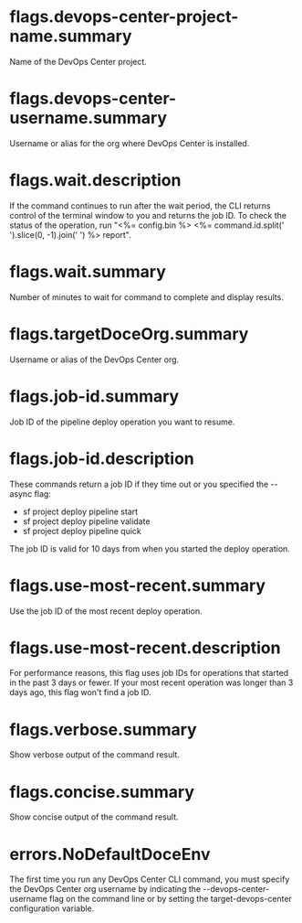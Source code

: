 # flags.devops-center-project-name.summary

Name of the DevOps Center project.

# flags.devops-center-username.summary

Username or alias for the org where DevOps Center is installed.

# flags.wait.description

If the command continues to run after the wait period, the CLI returns control of the terminal window to you and returns the job ID. To check the status of the operation, run "<%= config.bin %> <%= command.id.split(' ').slice(0, -1).join(' ') %> report".

# flags.wait.summary

Number of minutes to wait for command to complete and display results.

# flags.targetDoceOrg.summary

Username or alias of the DevOps Center org.

# flags.job-id.summary

Job ID of the pipeline deploy operation you want to resume.

# flags.job-id.description

These commands return a job ID if they time out or you specified the --async flag:

- sf project deploy pipeline start
- sf project deploy pipeline validate
- sf project deploy pipeline quick

The job ID is valid for 10 days from when you started the deploy operation.

# flags.use-most-recent.summary

Use the job ID of the most recent deploy operation.

# flags.use-most-recent.description

For performance reasons, this flag uses job IDs for operations that started in the past 3 days or fewer. If your most recent operation was longer than 3 days ago, this flag won't find a job ID.

# flags.verbose.summary

Show verbose output of the command result.

# flags.concise.summary

Show concise output of the command result.

# errors.NoDefaultDoceEnv

The first time you run any DevOps Center CLI command, you must specify the DevOps Center org username by indicating the --devops-center-username flag on the command line or by setting the target-devops-center configuration variable.
